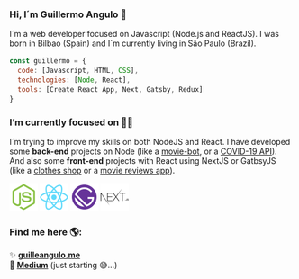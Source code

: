### Hi, I´m Guillermo Angulo 👋
I´m a web developer focused on Javascript (Node.js and ReactJS). I was born in Bilbao (Spain) and I´m currently living in São Paulo (Brazil). 

```javascript
const guillermo = {
  code: [Javascript, HTML, CSS],
  technologies: [Node, React],
  tools: [Create React App, Next, Gatsby, Redux]
}
```

### I’m currently focused on 👨‍💻
I´m trying to improve my skills on both NodeJS and React. I have developed some **back-end** projects on Node (like a [movie-bot](https://github.com/GuilleAngulo/movie-bot), or a [COVID-19 API](https://github.com/GuilleAngulo/covid-19-api-brasil)). And also some **front-end** projects with React using NextJS or GatbsyJS (like a [clothes shop](https://github.com/GuilleAngulo/react-graphql-shop) or a [movie reviews app](https://github.com/GuilleAngulo/movie-reviews)).<br/>

<img src="https://github.com/GuilleAngulo/guilleangulo/blob/master/nodejs.png" width="50">  <img src="https://github.com/GuilleAngulo/guilleangulo/blob/master/reactjs.png" width="50" >  <img src="https://github.com/GuilleAngulo/guilleangulo/blob/master/gatsbyjs.png" width="50" >  <img src="https://github.com/GuilleAngulo/guilleangulo/blob/master/nextjs.png" width="50" >

### Find me here 🌎:
✨ **[guilleangulo.me](https://guilleangulo.me/)**<br/>
📖 **[Medium](https://medium.com/@anyermo)** (just starting 😅...)

<!--
**GuilleAngulo/guilleangulo** is a ✨ _special_ ✨ repository because its `README.md` (this file) appears on your GitHub profile.

Here are some ideas to get you started:

- 🔭 I’m currently working on ...
- 🌱 I’m currently learning ...
- 👯 I’m looking to collaborate on ...
- 🤔 I’m looking for help with ...
- 💬 Ask me about ...
- 📫 How to reach me: ...
- 😄 Pronouns: ...
- ⚡ Fun fact: ...
-->
